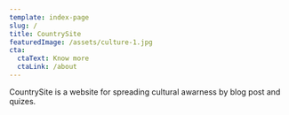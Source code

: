 ```yaml
---
template: index-page
slug: /
title: CountrySite
featuredImage: /assets/culture-1.jpg
cta:
  ctaText: Know more
  ctaLink: /about
---
```

CountrySite is a website for spreading cultural awarness by blog post and quizes.